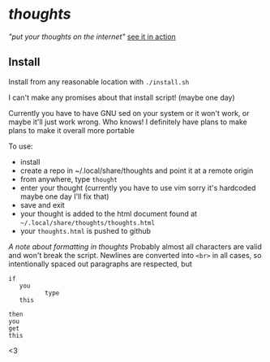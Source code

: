 
# *thoughts*

*"put your thoughts on the internet"*
[see it in action](https://thoughts.maren.hup.is)

## Install
Install from any reasonable location with `./install.sh`

I can't make any promises about that install script! (maybe one day)

Currently you have to have GNU sed on your system or it won't work, or maybe it'll just work wrong. Who knows! I definitely have plans to make plans to make it overall more portable

To use:
* install
* create a repo in ~/.local/share/thoughts and point it at a remote origin
* from anywhere, type `thought`
* enter your thought (currently you have to use vim sorry it's hardcoded maybe one day I'll fix that)
* save and exit
* your thought is added to the html document found at `~/.local/share/thoughts/thoughts.html`
* your `thoughts.html` is pushed to github

*A note about formatting in thoughts*
Probably almost all characters are valid and won't break the script. Newlines are converted into `<br>` in all cases, so intentionally spaced out paragraphs are respected, but
```
if
   you
          type
   this
```
```
then
you
get
this
```

<3
